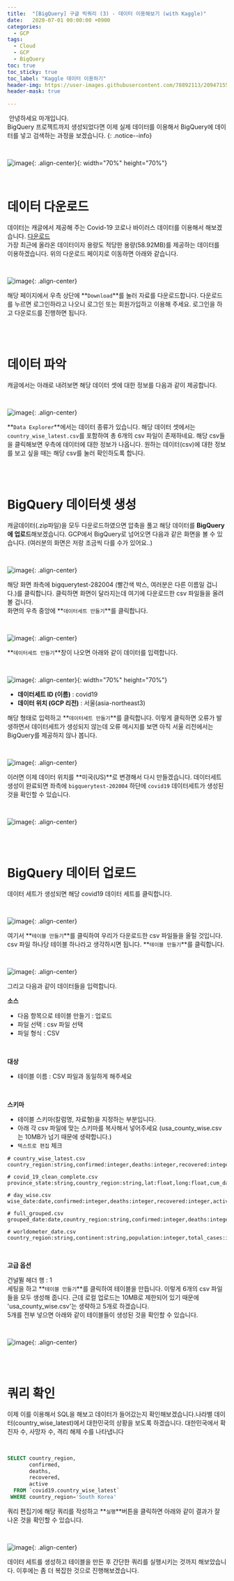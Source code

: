 ```yaml
---
title:  "[BigQuery] 구글 빅쿼리 (3) - 데이터 이용해보기 (with Kaggle)"
date:   2020-07-01 00:00:00 +0900
categories:
  - GCP
tags:
  - Cloud
  - GCP
  - BigQuery
toc: true
toc_sticky: true
toc_label: "Kaggle 데이터 이용하기"
header-img: https://user-images.githubusercontent.com/78892113/209471556-8c6c325a-8c24-48a0-a12c-4f9ffea0bbc3.png
header-mask: true

---
```


&nbsp;안녕하세요 마개입니다.  
BigQuery 프로젝트까지 생성되었다면 이제 실제 데이터를 이용해서 BigQuery에 데이터를 넣고 검색하는 과정을 보겠습니다.
{: .notice--info}

<br>

![image](https://user-images.githubusercontent.com/78892113/209471556-8c6c325a-8c24-48a0-a12c-4f9ffea0bbc3.png){: .align-center}{: width="70%" height="70%"} 

<br>

# 데이터 다운로드

데이터는 캐글에서 제공해 주는 Covid-19 코로나 바이러스 데이터를 이용해서 해보겠습니다. <a href="https://www.kaggle.com/datasets/imdevskp/corona-virus-report">다운로드</a>  
가장 최근에 올라온 데이터이자 용량도 적당한 용량(58.92MB)를 제공하는 데이터를 이용하겠습니다. 위의 다운로드 페이지로 이동하면 아래와 같습니다.

<br>

![image](https://user-images.githubusercontent.com/78892113/209525166-1c0a7eb5-61c6-417b-a08a-17b63c51ad45.png){: .align-center}

해당 페이지에서 우측 상단에 **`Download`**를 눌러 자료를 다운로드합니다. 다운로드를 누르면 로그인하라고 나오니 로그인 또는 회원가입하고 이용해 주세요. 로그인을 하고 다운로드를 진행하면 됩니다. 

<br><br>

# 데이터 파악

캐글에서는 아래로 내려보면 해당 데이터 셋에 대한 정보를 다음과 같이 제공합니다. 

<br>

![image](https://user-images.githubusercontent.com/78892113/209525169-167936e9-d64d-456b-9925-874fd8833cc0.png){: .align-center}

**`Data Explorer`**에서는 데이터 종류가 있습니다. 해당 데이터 셋에서는 `country_wise_latest.csv`를 포함하여 총 6개의 csv 파일이 존재하네요. 해당 csv들을 클릭해보면 우측에 데이터에 대한 정보가 나옵니다. 원하는 데이터(csv)에 대한 정보를 보고 싶을 때는 해당 csv를 눌러 확인하도록 합니다. 

<br><br>

# BigQuery 데이터셋 생성

캐글데이터(.zip파일)을 모두 다운로드하였으면 압축을 풀고 해당 데이터를 **BigQuery에 업로드**해보겠습니다. GCP에서 BigQuery로 넘어오면 다음과 같은 화면을 볼 수 있습니다. (여러분의 화면은 저랑 조금씩 다를 수가 있어요..)

<br>

![image](https://user-images.githubusercontent.com/78892113/209525177-bdb9c5e5-151d-4019-ba94-fcb351748967.png){: .align-center}

해당 화면 좌측에 bigquerytest-282004 (빨간색 박스, 여러분은 다른 이름일 겁니다.)를 클릭합니다. 클릭하면 화면이 달라지는데 여기에 다운로드한 csv 파일들을 올려볼 겁니다.  
화면의 우측 중앙에 **`데이터세트 만들기`**를 클릭합니다. 

<br>

![image](https://user-images.githubusercontent.com/78892113/209525187-4a0f4949-5794-4dd8-bdd9-212905b97da9.png){: .align-center}

**`데이터세트 만들기`**창이 나오면 아래와 같이 데이터를 입력합니다. 

<br>

![image](https://user-images.githubusercontent.com/78892113/209525196-c8519ea9-4a6f-4a9f-aa47-acc835713b3f.png){: .align-center}{: width="70%" height="70%"}

* **데이터세트 ID (이름)** : covid19
* **데이터 위치 (GCP 리전)** : 서울(asia-northeast3)

해당 형태로 입력하고 **`데이터세트 만들기`**를 클릭합니다. 이렇게 클릭하면 오류가 발생하면서 데이터세트가 생성되지 않는데 오류 메시지를 보면 아직 서울 리전에서는 BigQuery를 제공하지 않나 봅니다. 

<br>

![image](https://user-images.githubusercontent.com/78892113/209525200-464c1535-03fd-4f87-aee8-b1ae08af4ac7.png){: .align-center}

이러면 이제 데이터 위치를 **미국(US)**로 변경해서 다시 만들겠습니다.
데이터세트 생성이 완료되면 좌측에 `bigquerytest-202004` 하단에 `covid19` 데이터세트가 생성된 것을 확인할 수 있습니다.

<br>

![image](https://user-images.githubusercontent.com/78892113/209525209-482fa5cc-88cc-4822-a786-120658965265.png){: .align-center}

<br><br>

# BigQuery 데이터 업로드

데이터 세트가 생성되면 해당 covid19 데이터 세트를 클릭합니다. 

<br>

![image](https://user-images.githubusercontent.com/78892113/209525218-87d918b9-8c10-4729-8a20-ba72ce52ced1.png){: .align-center}

여기서 **`테이블 만들기`**를 클릭하여 우리가 다운로드한 csv 파일들을 올릴 것입니다. csv 파일 하나당 테이블 하나라고 생각하시면 됩니다. **`테이블 만들기`**를 클릭합니다. 

<br>

![image](https://user-images.githubusercontent.com/78892113/209525224-9c1d021d-85c4-4204-8461-492c895d12d6.png){: .align-center}

그리고 다음과 같이 데이터들을 입력합니다. 

**소스**

* 다음 항목으로 테이블 만들기 : 업로드
* 파일 선택 : csv 파일 선택
* 파일 형식 : CSV

<br>

**대상**

* 테이블 이름 : CSV 파일과 동일하게 해주세요

<br>

**스키마**

* 테이블 스키마(칼럼명, 자료형)을 지정하는 부분입니다.
* 아래 각 csv 파일에 맞는 스키마를 복사해서 넣어주세요 (usa_county_wise.csv는 10MB가 넘기 때문에 생략합니다.)
* `텍스트로 편집` 체크

```
# country_wise_latest.csv
country_region:string,confirmed:integer,deaths:integer,recovered:integer,active:integer,new_cases:integer,new_deaths:integer,new_recovered:integer,deaths_100_cases:float,recovered_100_cases:float,deaths_100_recovered:string,confirmed_last_week:integer,one_week_change:integer,one_week_percent_increase:float,who_region:string

# covid_19_clean_complete.csv
province_state:string,country_region:string,lat:float,long:float,cum_date:date,confirmed:integer,deaths:integer,recovered:integer,active:integer,who_region:string

# day_wise.csv
wise_date:date,confirmed:integer,deaths:integer,recovered:integer,active:integer,new_cases:integer,new_deaths:integer,new_recovered:integer,deaths_100_cases:float,recovered_100_cases:float,deaths_100_recovered:float,no_of_countries:integer

# full_grouped.csv
grouped_date:date,country_region:string,confirmed:integer,deaths:integer,recovered:integer,active:integer,new_cases:integer,new_deaths:integer,new_recovered:integer,who_region:string

# worldometer_date.csv
country_region:string,continent:string,population:integer,total_cases:integer,new_cases:integer,total_deaths:integer,new_deaths:integer,total_recovered:integer,new_recovered:integer,active_cases:integer,serious_critical:integer,tot_cases_1m_pop:integer,deaths_1m_pop:integer,total_tests:integer,tests_1m_pop:integer,who_region:string
```

<br>

**고급 옵션**

건널뛸 헤더 행 : 1  
세팅을 하고 **`테이블 만들기`**를 클릭하여 테이블을 만듭니다. 이렇게 6개의 csv 파일들을 모두 생성해 줍니다. 근데 로컬 업로드는 10MB로 제한되어 있기 때문에 'usa_county_wise.csv'는 생략하고 5개로 하겠습니다.  
5개를 전부 넣으면 아래와 같이 테이블들이 생성된 것을 확인할 수 있습니다.

<br>

![image](https://user-images.githubusercontent.com/78892113/209525235-e7ee63ef-02a7-4f22-84d0-2ef99ee10993.png){: .align-center}

<br><br>

# 쿼리 확인

이제 이를 이용해서 SQL을 해보고 데이터가 들어갔는지 확인해보겠습니다.나라별 데이터(country_wise_latest)에서 대한민국의 상황을 보도록 하겠습니다. 대한민국에서 확진자 수, 사망자 수, 격리 해제 수를 나타냅니다 

<br>

```sql
SELECT country_region,
       confirmed,
       deaths,
       recovered,
       active
  FROM `covid19.country_wise_latest`
 WHERE country_region='South Korea'
```

쿼리 편집기에 해당 쿼리를 작성하고 **`실행`**버튼을 클릭하면 아래와 같이 결과가 잘 나온 것을 확인할 수 있습니다.

<br>

![image](https://user-images.githubusercontent.com/78892113/209525245-1218490b-90e5-4fee-88cf-6ad0b612c2e7.png){: .align-center}

데이터 세트를 생성하고 테이블을 만든 후 간단한 쿼리를 실행시키는 것까지 해보았습니다. 이후에는 좀 더 복잡한 것으로 진행해보겠습니다. 